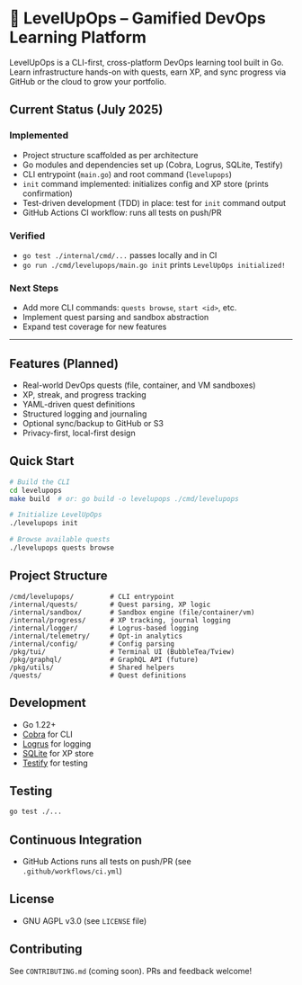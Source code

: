# 🚀 LevelUpOps – Gamified DevOps Learning Platform

LevelUpOps is a CLI-first, cross-platform DevOps learning tool built in Go. Learn infrastructure hands-on with quests, earn XP, and sync progress via GitHub or the cloud to grow your portfolio.


## Current Status (July 2025)

### Implemented
- Project structure scaffolded as per architecture
- Go modules and dependencies set up (Cobra, Logrus, SQLite, Testify)
- CLI entrypoint (`main.go`) and root command (`levelupops`)
- `init` command implemented: initializes config and XP store (prints confirmation)
- Test-driven development (TDD) in place: test for `init` command output
- GitHub Actions CI workflow: runs all tests on push/PR

### Verified
- `go test ./internal/cmd/...` passes locally and in CI
- `go run ./cmd/levelupops/main.go init` prints `LevelUpOps initialized!`

### Next Steps
- Add more CLI commands: `quests browse`, `start <id>`, etc.
- Implement quest parsing and sandbox abstraction
- Expand test coverage for new features

---

## Features (Planned)
- Real-world DevOps quests (file, container, and VM sandboxes)
- XP, streak, and progress tracking
- YAML-driven quest definitions
- Structured logging and journaling
- Optional sync/backup to GitHub or S3
- Privacy-first, local-first design

## Quick Start
```sh
# Build the CLI
cd levelupops
make build  # or: go build -o levelupops ./cmd/levelupops

# Initialize LevelUpOps
./levelupops init

# Browse available quests
./levelupops quests browse
```

## Project Structure
```
/cmd/levelupops/         # CLI entrypoint
/internal/quests/        # Quest parsing, XP logic
/internal/sandbox/       # Sandbox engine (file/container/vm)
/internal/progress/      # XP tracking, journal logging
/internal/logger/        # Logrus-based logging
/internal/telemetry/     # Opt-in analytics
/internal/config/        # Config parsing
/pkg/tui/                # Terminal UI (BubbleTea/Tview)
/pkg/graphql/            # GraphQL API (future)
/pkg/utils/              # Shared helpers
/quests/                 # Quest definitions
```

## Development
- Go 1.22+
- [Cobra](https://github.com/spf13/cobra) for CLI
- [Logrus](https://github.com/sirupsen/logrus) for logging
- [SQLite](https://github.com/mattn/go-sqlite3) for XP store
- [Testify](https://github.com/stretchr/testify) for testing

## Testing
```sh
go test ./...
```

## Continuous Integration
- GitHub Actions runs all tests on push/PR (see `.github/workflows/ci.yml`)


## License
- GNU AGPL v3.0 (see `LICENSE` file)

## Contributing
See `CONTRIBUTING.md` (coming soon). PRs and feedback welcome!
